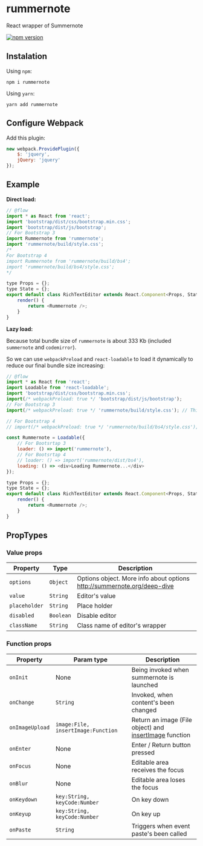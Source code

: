 # rummernote

React wrapper of Summernote

[![npm version](https://badge.fury.io/js/rummernote.svg)](https://badge.fury.io/js/rummernote)

## Instalation

Using `npm`:

```
npm i rummernote
```

Using `yarn`:

```
yarn add rummernote
```

## Configure Webpack

Add this plugin:

```javascript
new webpack.ProvidePlugin({
    $: 'jquery',
    jQuery: 'jquery'
});
```

## Example

**Direct load:**

```javascript
// @flow
import * as React from 'react';
import 'bootstrap/dist/css/bootstrap.min.css';
import 'bootstrap/dist/js/bootstrap';
// For Bootstrap 3
import Rummernote from 'rummernote';
import 'rummernote/build/style.css';
/*
For Bootstrap 4
import Rummernote from 'rummernote/build/bs4';
import 'rummernote/build/bs4/style.css';
*/

type Props = {};
type State = {};
export default class RichTextEditor extends React.Component<Props, State> {
    render() {
        return <Rummernote />;
    }
}
```

**Lazy load:**

Because total bundle size of `rummernote` is about 333 Kb (included `summernote` and `codemirror`).

So we can use `webpackPreload` and `react-loadable` to load it dynamically to reduce our final bundle size increasing:

```javascript
// @flow
import * as React from 'react';
import Loadable from 'react-loadable';
import 'bootstrap/dist/css/bootstrap.min.css';
import(/* webpackPreload: true */ 'bootstrap/dist/js/bootstrap');
// For Bootstrap 3
import(/* webpackPreload: true */ 'rummernote/build/style.css'); // This one can put in root Component

// For Bootstrap 4
// import(/* webpackPreload: true */ 'rummernote/build/bs4/style.css');

const Rummernote = Loadable({
    // For Bootsrtap 3
    loader: () => import('rummernote'),
    // For Bootsrtap 4
    // loader: () => import('rummernote/dist/bs4'),
    loading: () => <div>Loading Rummernote...</div>
});

type Props = {};
type State = {};
export default class RichTextEditor extends React.Component<Props, State> {
    render() {
        return <Rummernote />;
    }
}
```

## PropTypes

### Value props

| Property      | Type      | Description                                                             |
| ------------- | --------- | ----------------------------------------------------------------------- |
| `options`     | `Object`  | Options object. More info about options http://summernote.org/deep-dive |
| `value`       | `String`  | Editor's value                                                          |
| `placeholder` | `String`  | Place holder                                                            |
| `disabled`    | `Boolean` | Disable editor                                                          |
| `className`   | `String`  | Class name of editor's wrapper                                          |

### Function props

| Property        | Param type                         | Description                                                                                             |
| --------------- | ---------------------------------- | ------------------------------------------------------------------------------------------------------- |
| `onInit`        | None                               | Being invoked when summernote is launched                                                               |
| `onChange`      | `String`                           | Invoked, when content's been changed                                                                    |
| `onImageUpload` | `image:File, insertImage:Function` | Return an image (File object) and [insertImage](https://summernote.org/deep-dive/#insertimage) function |
| `onEnter`       | None                               | Enter / Return button pressed                                                                           |
| `onFocus`       | None                               | Editable area receives the focus                                                                        |
| `onBlur`        | None                               | Editable area loses the focus                                                                           |
| `onKeydown`     | `key:String, keyCode:Number`       | On key down                                                                                             |
| `onKeyup`       | `key:String, keyCode:Number`       | On key up                                                                                               |
| `onPaste`       | `String`                           | Triggers when event paste's been called                                                                 |
